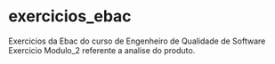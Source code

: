 # exercicios_ebac
Exercicios da Ebac do curso de Engenheiro de Qualidade de Software
Exercicio Modulo_2 referente a analise do produto.